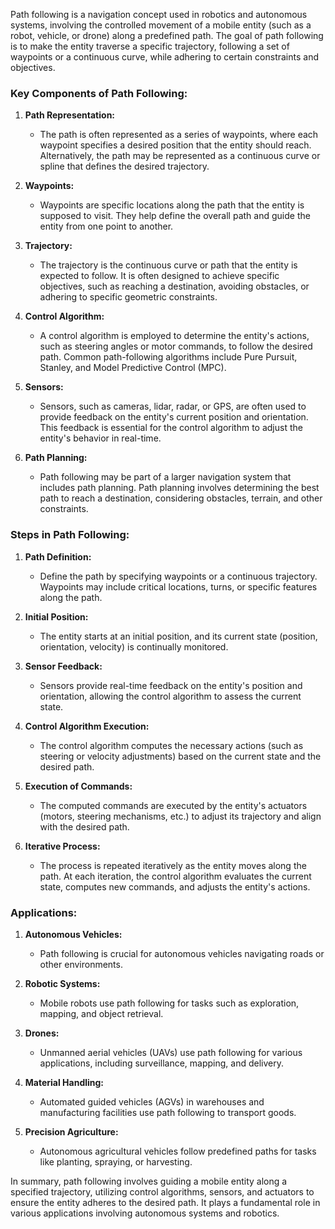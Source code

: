 Path following is a navigation concept used in robotics and autonomous systems, involving the controlled movement of a mobile entity (such as a robot, vehicle, or drone) along a predefined path. The goal of path following is to make the entity traverse a specific trajectory, following a set of waypoints or a continuous curve, while adhering to certain constraints and objectives.

### Key Components of Path Following:

1. **Path Representation:**
   - The path is often represented as a series of waypoints, where each waypoint specifies a desired position that the entity should reach. Alternatively, the path may be represented as a continuous curve or spline that defines the desired trajectory.

2. **Waypoints:**
   - Waypoints are specific locations along the path that the entity is supposed to visit. They help define the overall path and guide the entity from one point to another.

3. **Trajectory:**
   - The trajectory is the continuous curve or path that the entity is expected to follow. It is often designed to achieve specific objectives, such as reaching a destination, avoiding obstacles, or adhering to specific geometric constraints.

4. **Control Algorithm:**
   - A control algorithm is employed to determine the entity's actions, such as steering angles or motor commands, to follow the desired path. Common path-following algorithms include Pure Pursuit, Stanley, and Model Predictive Control (MPC).

5. **Sensors:**
   - Sensors, such as cameras, lidar, radar, or GPS, are often used to provide feedback on the entity's current position and orientation. This feedback is essential for the control algorithm to adjust the entity's behavior in real-time.

6. **Path Planning:**
   - Path following may be part of a larger navigation system that includes path planning. Path planning involves determining the best path to reach a destination, considering obstacles, terrain, and other constraints.

### Steps in Path Following:

1. **Path Definition:**
   - Define the path by specifying waypoints or a continuous trajectory. Waypoints may include critical locations, turns, or specific features along the path.

2. **Initial Position:**
   - The entity starts at an initial position, and its current state (position, orientation, velocity) is continually monitored.

3. **Sensor Feedback:**
   - Sensors provide real-time feedback on the entity's position and orientation, allowing the control algorithm to assess the current state.

4. **Control Algorithm Execution:**
   - The control algorithm computes the necessary actions (such as steering or velocity adjustments) based on the current state and the desired path.

5. **Execution of Commands:**
   - The computed commands are executed by the entity's actuators (motors, steering mechanisms, etc.) to adjust its trajectory and align with the desired path.

6. **Iterative Process:**
   - The process is repeated iteratively as the entity moves along the path. At each iteration, the control algorithm evaluates the current state, computes new commands, and adjusts the entity's actions.

### Applications:

1. **Autonomous Vehicles:**
   - Path following is crucial for autonomous vehicles navigating roads or other environments.

2. **Robotic Systems:**
   - Mobile robots use path following for tasks such as exploration, mapping, and object retrieval.

3. **Drones:**
   - Unmanned aerial vehicles (UAVs) use path following for various applications, including surveillance, mapping, and delivery.

4. **Material Handling:**
   - Automated guided vehicles (AGVs) in warehouses and manufacturing facilities use path following to transport goods.

5. **Precision Agriculture:**
   - Autonomous agricultural vehicles follow predefined paths for tasks like planting, spraying, or harvesting.

In summary, path following involves guiding a mobile entity along a specified trajectory, utilizing control algorithms, sensors, and actuators to ensure the entity adheres to the desired path. It plays a fundamental role in various applications involving autonomous systems and robotics.
